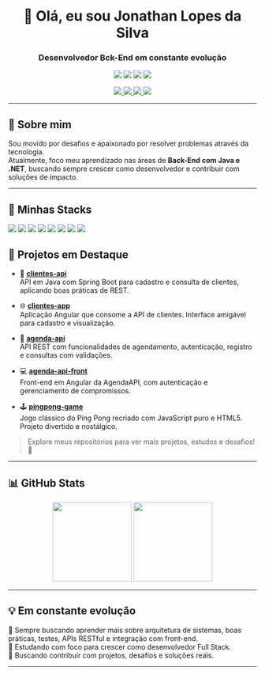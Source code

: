 <h1 align="center">👋 Olá, eu sou Jonathan Lopes da Silva</h1>
<h3 align="center">Desenvolvedor Bck-End em constante evolução </h3>

<p align="center">
  <img src="https://img.shields.io/badge/Commits%20em%202024-94-blue?style=flat-square"/>
  <img src="https://img.shields.io/badge/Media%20Commits%20por%20dia-~2.3-green?style=flat-square"/>
  <img src="https://img.shields.io/badge/Status-Fortalecendo%20Fundamentos-important?style=flat-square"/>
  <img src="https://img.shields.io/badge/Java%20&%20.NET-Ativo%20no%20Back--End-success?style=flat-square"/>
</p>


<p align="center">
  <a href="mailto:jonathan.leoesdejuda@gmail.com">
    <img src="https://img.shields.io/badge/Gmail-D14836?style=for-the-badge&logo=gmail&logoColor=white"/>
  </a>
  <a href="https://www.linkedin.com/in/jonathan-lopes-b8432a166/">
    <img src="https://img.shields.io/badge/LinkedIn-0077B5?style=for-the-badge&logo=linkedin&logoColor=white"/>
  </a>
  <a href="https://discord.com/users/jonsodst">
    <img src="https://img.shields.io/badge/Discord-7289DA?style=for-the-badge&logo=discord&logoColor=white"/>
  </a>
  <a href="https://instagram.com/jonfallenbr">
    <img src="https://img.shields.io/badge/Instagram-E4405F?style=for-the-badge&logo=instagram&logoColor=white"/>
  </a>
</p>

---

## 🧠 Sobre mim

Sou movido por desafios e apaixonado por resolver problemas através da tecnologia.  
Atualmente, foco meu aprendizado nas áreas de **Back-End com Java e .NET**, buscando sempre crescer como desenvolvedor e contribuir com soluções de impacto.


---

## 🚀 Minhas Stacks

<p>
  <img src="https://img.shields.io/badge/C%23-239120?style=for-the-badge&logo=c-sharp&logoColor=white"/>
  <img src="https://img.shields.io/badge/.NET-512BD4?style=for-the-badge&logo=dotnet&logoColor=white"/>
  <img src="https://img.shields.io/badge/Java-ED8B00?style=for-the-badge&logo=openjdk&logoColor=white"/>
  <img src="https://img.shields.io/badge/Kotlin-7F52FF?style=for-the-badge&logo=kotlin&logoColor=white"/>
  <img src="https://img.shields.io/badge/Angular-DD0031?style=for-the-badge&logo=angular&logoColor=white"/>
  <img src="https://img.shields.io/badge/TypeScript-007ACC?style=for-the-badge&logo=typescript&logoColor=white"/>
  <img src="https://img.shields.io/badge/HTML5-E34F26?style=for-the-badge&logo=html5&logoColor=white"/>
  <img src="https://img.shields.io/badge/CSS3-1572B6?style=for-the-badge&logo=css3&logoColor=white"/>
</p>

## 📂 Projetos em Destaque

- 🧾 [**clientes-api**](https://github.com/JonFalleNBR/clientes)  
  API em Java com Spring Boot para cadastro e consulta de clientes, aplicando boas práticas de REST.

- 🌐 [**clientes-app**](https://github.com/JonFalleNBR/clientes-app)  
  Aplicação Angular que consome a API de clientes. Interface amigável para cadastro e visualização.

- 📅 [**agenda-api**](https://github.com/JonFalleNBR/agenda-api)  
  API REST com funcionalidades de agendamento, autenticação, registro e consultas com validações.

- 💻 [**agenda-api-front**](https://github.com/JonFalleNBR/agenda-api-front)  
  Front-end em Angular da AgendaAPI, com autenticação e gerenciamento de compromissos.

- 🕹️ [**pingpong-game**](https://github.com/JonFalleNBR/PingPongGame)  
  Jogo clássico do Ping Pong recriado com JavaScript puro e HTML5. Projeto divertido e nostálgico.

> Explore meus repositórios para ver mais projetos, estudos e desafios! 🚀

---

## 📊 GitHub Stats

<div align="center">
  <img height="160em" src="https://github-readme-stats.vercel.app/api?username=jonfallenbr&show_icons=true&theme=tokyonight&locale=pt-br"/>
  <img height="160em" src="https://github-readme-stats.vercel.app/api/top-langs/?username=jonfallenbr&layout=compact&hide_progress=false&locale=pt-br&theme=tokyonight"/>
</div>

---

## 💡 Em constante evolução

🧩 Sempre buscando aprender mais sobre arquitetura de sistemas, boas práticas, testes, APIs RESTful e integração com front-end.  
🌱 Estudando com foco para crescer como desenvolvedor Full Stack.  
🚀 Buscando contribuir com projetos, desafios e soluções reais.

---
